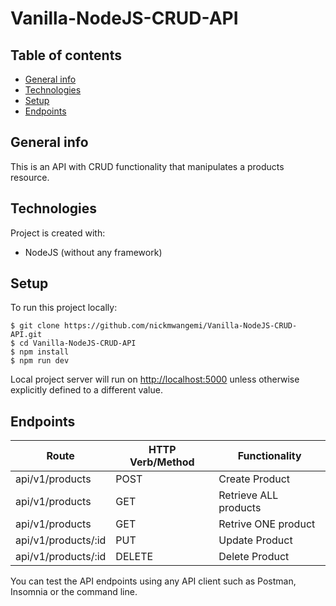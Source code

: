 # Vanilla-NodeJS-CRUD-API

## Table of contents

- [General info](#general-info)
- [Technologies](#technologies)
- [Setup](#setup)
- [Endpoints](#endpoints)

## General info

This is an API with CRUD functionality that manipulates a products resource.

## Technologies

Project is created with:

- NodeJS (without any framework)

## Setup

To run this project locally:

```
$ git clone https://github.com/nickmwangemi/Vanilla-NodeJS-CRUD-API.git
$ cd Vanilla-NodeJS-CRUD-API
$ npm install
$ npm run dev
```

Local project server will run on [http://localhost:5000](http://localhost:5000) unless otherwise explicitly defined to a different value.

## Endpoints

| Route               | HTTP Verb/Method | Functionality         |
| ------------------- | ---------------- | --------------------- |
| api/v1/products     | POST             | Create Product        |
| api/v1/products     | GET              | Retrieve ALL products |
| api/v1/products     | GET              | Retrive ONE product   |
| api/v1/products/:id | PUT              | Update Product        |
| api/v1/products/:id | DELETE           | Delete Product        |

You can test the API endpoints using any API client such as Postman, Insomnia or the command line.
